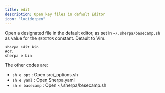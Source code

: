 ```yaml
---
title: edit
description: Open key files in default Editor
icon: "lucide:pen"
---
```


Open a designated file in the default editor, as set in `~/.sherpa/basecamp.sh` as value for the `$EDITOR` constant. Default to Vim.

```bash[from/some/BashBoxRoot]
sherpa edit bin
#or, 
sherpa e bin
```

The other codes are:

- `sh e opt`      : Open src/_options.sh
- `sh e yaml`     : Open Sherpa.yaml
- `sh e basecamp` : Open ~/.sherpa/basecamp.sh